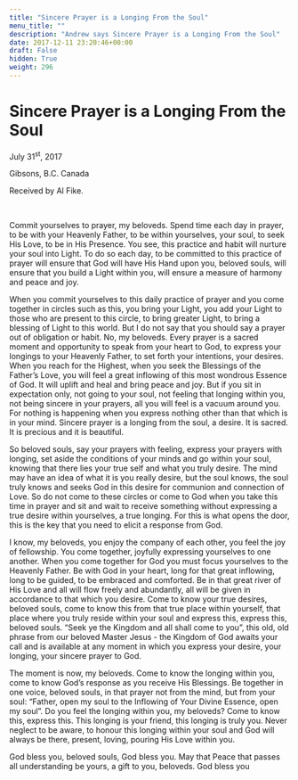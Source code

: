 ```yaml
---
title: "Sincere Prayer is a Longing From the Soul"
menu_title: ""
description: "Andrew says Sincere Prayer is a Longing From the Soul"
date: 2017-12-11 23:20:46+00:00
draft: False
hidden: True
weight: 296
---
```

# Sincere Prayer is a Longing From the Soul

July 31<sup>st</sup>, 2017

Gibsons, B.C. Canada

Received by Al Fike.

 

Commit yourselves to prayer, my beloveds. Spend time each day in prayer, to be with your Heavenly Father, to be within yourselves, your soul, to seek His Love, to be in His Presence. You see, this practice and habit will nurture your soul into Light. To do so each day, to be committed to this practice of prayer will ensure that God will have His Hand upon you, beloved souls, will ensure that you build a Light within you, will ensure a measure of harmony and peace and joy. 

When you commit yourselves to this daily practice of prayer and you come together in circles such as this, you bring your Light, you add your Light to those who are present to this circle, to bring greater Light, to bring a blessing of Light to this world. But I do not say that you should say a prayer out of obligation or habit. No, my beloveds. Every prayer is a sacred moment and opportunity to speak from your heart to God, to express your longings to your Heavenly Father, to set forth your intentions, your desires. When you reach for the Highest, when you seek the Blessings of the Father’s Love, you will feel a great inflowing of this most wondrous Essence of God. It will uplift and heal and bring peace and joy. But if you sit in expectation only, not going to your soul, not feeling that longing within you, not being sincere in your prayers, all you will feel is a vacuum around you. For nothing is happening when you express nothing other than that which is in your mind. Sincere prayer is a longing from the soul, a desire. It is sacred. It is precious and it is beautiful.

So beloved souls, say your prayers with feeling, express your prayers with longing, set aside the conditions of your minds and go within your soul, knowing that there lies your true self and what you truly desire. The mind may have an idea of what it is you really desire, but the soul knows, the soul truly knows and seeks God in this desire for communion and connection of Love. 
So do not come to these circles or come to God when you take this time in prayer and sit and wait to receive something without expressing a true desire within yourselves, a true longing. For this is what opens the door, this is the key that you need to elicit a response from God. 

I know, my beloveds, you enjoy the company of each other, you feel the joy of fellowship. You come together, joyfully expressing yourselves to one another. When you come together for God you must focus yourselves to the Heavenly Father. Be with God in your heart, long for that great inflowing, long to be guided, to be embraced and comforted. Be in that great river of His Love and all will flow freely and abundantly, all will be given in accordance to that which you desire. Come to know your true desires, beloved souls, come to know this from that true place within yourself, that place where you truly reside within your soul and express this, express this, beloved souls. “Seek ye the Kingdom and all shall come to you”, this old, old phrase from our beloved Master Jesus - the Kingdom of God awaits your call and is available at any moment in which you express your desire, your longing, your sincere prayer to God. 

The moment is now, my beloveds. Come to know the longing within you, come to know God’s response as you receive His Blessings. Be together in one voice, beloved souls, in that prayer not from the mind, but from your soul: “Father, open my soul to the Inflowing of Your Divine Essence, open my soul”. Do you feel the longing within you, my beloveds? Come to know this, express this. This longing is your friend, this longing is truly you. Never neglect to be aware, to honour this longing within your soul and God will always be there, present, loving, pouring His Love within you. 

God bless you, beloved souls, God bless you. May that Peace that passes all understanding be yours, a gift to you, beloveds. God bless you

